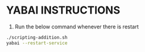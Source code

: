 # YABAI INSTRUCTIONS

1. Run the below command whenever there is restart

```bash
./scripting-addition.sh
yabai --restart-service 
```

